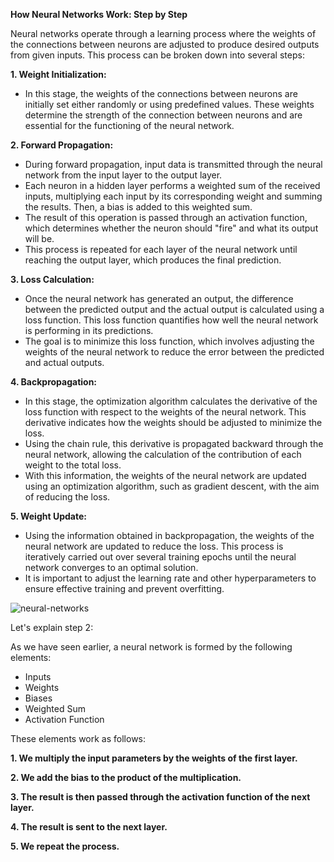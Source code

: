 **How Neural Networks Work: Step by Step**

Neural networks operate through a learning process where the weights of the connections between neurons are adjusted to produce desired outputs from given inputs. This process can be broken down into several steps:

**1. Weight Initialization:**
   - In this stage, the weights of the connections between neurons are initially set either randomly or using predefined values. These weights determine the strength of the connection between neurons and are essential for the functioning of the neural network.

**2. Forward Propagation:**
   - During forward propagation, input data is transmitted through the neural network from the input layer to the output layer.
   - Each neuron in a hidden layer performs a weighted sum of the received inputs, multiplying each input by its corresponding weight and summing the results. Then, a bias is added to this weighted sum.
   - The result of this operation is passed through an activation function, which determines whether the neuron should "fire" and what its output will be.
   - This process is repeated for each layer of the neural network until reaching the output layer, which produces the final prediction.

**3. Loss Calculation:**
   - Once the neural network has generated an output, the difference between the predicted output and the actual output is calculated using a loss function. This loss function quantifies how well the neural network is performing in its predictions.
   - The goal is to minimize this loss function, which involves adjusting the weights of the neural network to reduce the error between the predicted and actual outputs.

**4. Backpropagation:**
   - In this stage, the optimization algorithm calculates the derivative of the loss function with respect to the weights of the neural network. This derivative indicates how the weights should be adjusted to minimize the loss.
   - Using the chain rule, this derivative is propagated backward through the neural network, allowing the calculation of the contribution of each weight to the total loss.
   - With this information, the weights of the neural network are updated using an optimization algorithm, such as gradient descent, with the aim of reducing the loss.

**5. Weight Update:**
   - Using the information obtained in backpropagation, the weights of the neural network are updated to reduce the loss. This process is iteratively carried out over several training epochs until the neural network converges to an optimal solution.
   - It is important to adjust the learning rate and other hyperparameters to ensure effective training and prevent overfitting.

![neural-networks](https://github.com/ManuelMorenoNeria/NeuralNetworks/assets/114908218/8920a051-1826-4185-a2eb-27cf05ccbb6a)

Let's explain step 2:

As we have seen earlier, a neural network is formed by the following elements:
- Inputs
- Weights
- Biases
- Weighted Sum
- Activation Function

These elements work as follows:

**1. We multiply the input parameters by the weights of the first layer.**

**2. We add the bias to the product of the multiplication.**

**3. The result is then passed through the activation function of the next layer.**

**4. The result is sent to the next layer.**

**5. We repeat the process.**

